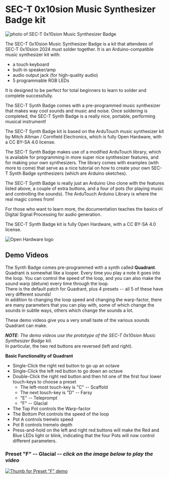 # SEC-T 0x10sion Music Synthesizer Badge kit
![photo of SEC-T 0x10sion Music Synthesizer Badge](https://github.com/user-attachments/assets/5560923a-0038-4800-beb4-cfb76b8eb46d)

The SEC-T 0x10sion Music Synthesizer Badge is a kit that attendees of SEC-T 0x10sion 2024 must solder together.
It is an Arduino-compatible music synthesizer kit with:
* a touch keyboard
* built-in speaker/amp
* audio output jack (for high-quality audio)
* 5 programmable RGB LEDs

It is designed to be perfect for total beginners to learn to solder and complete successfully.

The SEC-T Synth Badge comes with a pre-programmed music synthesizer that makes way cool sounds and music and noise.
Once soldering is completed, the SEC-T Synth Badge is a really nice, portable, performing musical instrument!

The SEC-T Synth Badge kit is based on the ArduTouch music synthesizer kit by Mitch Altman / Cornfield Electronics,
which is fully Open Hardware, with a CC BY-SA 4.0 license.

The SEC-T Synth Badge makes use of a modified ArduTouch library, which is available for
programming in more super nice synthesizer features, and for making your own synthesizers.
The library comes with examples (with more to come) that serve as a nice tutorial
on how to create your own SEC-T Synth Badge synthesizers (which are Arduino sketches).

The SEC-T Synth Badge is really just an Arduino Uno clone
with the features listed above, a couple of extra buttons, and a four of pots (for playing music and controlling the sounds).
The ArduTouch Arduino Library is where the real magic comes from!

For those who want to learn more, the documentation teaches the basics of Digital Signal Processing for audio generation.

The SEC-T Synth Badge kit is fully Open Hardware, with a CC BY-SA 4.0 license.

![Open Hardware logo](https://github.com/user-attachments/assets/ffe5899f-a1be-437b-99b8-e0a93b4a2112)

## Demo Videos

The Synth Badge comes pre-programmed with a synth called __Quadrant__.  
Quadrant is somewhat like a looper.  Every time you play a note it goes into the loop.  You can control the speed of the loop, and you can also make the sound warp (detune) every time through the loop.  
There is the default patch for Quadrant, plus 4 presets -- all 5 of these have very different sounds!  
In addition to changing the loop speed and changing the warp-factor, there are many parameters that you can play with, some of which change the sounds in subtle ways, others which change the sounds a lot.  

These demo videos give you a very small taste of the various sounds Quadrant can make. 

___NOTE__:  The demo videos use the prototype of the SEC-T 0x10sion Music Synthesizer Badge kit._  
In particular, the two red buttons are reversed (left and right).  

__Basic Functionality of Quadrant__  
* Single-Click the right red button to go up an octave
* Single-Click the left red button to go down an octave
* Double-Click the right red button and then hit one of the first four lower touch-keys to choose a preset
  * The left-most touch-key is "C" -- Scaffold
  * The next touch-key is "D" -- Farsy
  * "E" -- Teleprompt
  * "F" -- Glacial
* The Top Pot controls the Warp-factor
* The Bottom Pot controls the speed of the loop
* Pot A controls tremelo speed
* Pot B controls tremelo depth
* Press-and-hold on the left and right red buttons will make the Red and Blue LEDs light or blink, indicating that the four Pots will now control different parameters.

### Preset "F" -- Glacial _-- click on the image below to play the video_
[![Thumb for Preset "F" demo](https://img.youtube.com/vi/Ehx3G3c8V5c/0.jpg)](https://www.youtube.com/watch?v=Ehx3G3c8V5c)  
